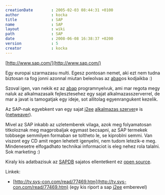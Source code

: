 ```yaml
---
creationDate        : 2005-02-03 08:44:31 +0100 
author              : kocka 
title               : SAP 
name                : SAP 
layout              : wiki 
path                : SAP 
date                : 2008-06-08 16:38:37 +0200 
version             : 5 
creator             : kocka 
---
```

[http://www.sap.com/](http://www.sap.com/)

Egy europai szarmazasu multi. Egesz pontosan nemet, aki ezt nem tudna biztosan ra fog jonni azonnal miutan beleolvas az [abap](Missing.html)os kodjaikba :)

Szoval igen, van nekik ez az [abap](Missing.html) programnyelvuk, ami mar regota megy naluk az alkalmazasaik fejlesztesehez egy sajat alkalmazasszerverrel, de mar a javat is tamogatjak egy ideje, sot allitolag egyenrangukent kezelik.

Az SAP-nak egyebkent van egy sajat [j2ee](j2ee.html) [alkalmazas szerver](Alkalmazas%20Szerver.html)e is ([netweaver](Missing.html)).

Mivel az SAP inkabb az uzletemberek vilaga, azok meg folyamatosan titkoloznak meg magprobaljak egymast becsapni, az SAP termekek tobbsege semmilyen formaban se toltheto le, se kiproblni semmi. Van viszont egy CD amit regen lehetett igenyelni, nem tudom letezik-e meg. Mindenesetre elfogadhato technikai informaciot is eleg nehez rola talalni. Sok marketing :)

Kiraly kis adatbazisuk az [SAPDB](SAPDB.html) sajatos ellentetkent ez [open source](Open%20Source.html).

Linkek:

*   [http://tv.sys-con.com/read/77469.htm](http://tv.sys-con.com/read/77469.htm) (egy kis riport a sap [j2ee](j2ee.html) emberevel)
